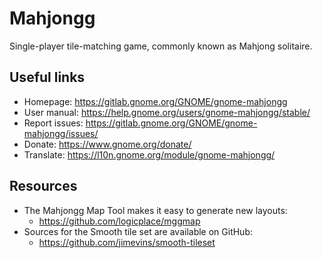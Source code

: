 # Mahjongg

Single-player tile-matching game, commonly known as Mahjong solitaire.

## Useful links

- Homepage: <https://gitlab.gnome.org/GNOME/gnome-mahjongg>
- User manual: <https://help.gnome.org/users/gnome-mahjongg/stable/>
- Report issues: <https://gitlab.gnome.org/GNOME/gnome-mahjongg/issues/>
- Donate: <https://www.gnome.org/donate/>
- Translate: <https://l10n.gnome.org/module/gnome-mahjongg/>

## Resources

- The Mahjongg Map Tool makes it easy to generate new layouts:
  - <https://github.com/logicplace/mggmap>
- Sources for the Smooth tile set are available on GitHub:
  - <https://github.com/jimevins/smooth-tileset>
